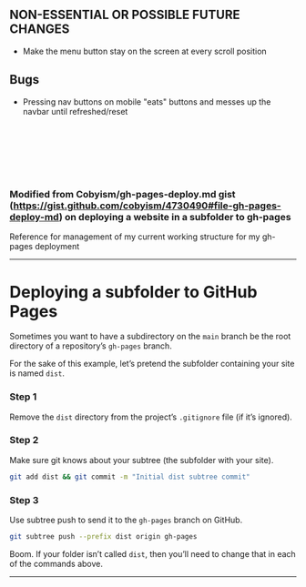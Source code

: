 ## NON-ESSENTIAL OR POSSIBLE FUTURE CHANGES

* Make the menu button stay on the screen at every scroll position

## Bugs

* Pressing nav buttons on mobile "eats" buttons and messes up the navbar until refreshed/reset

<br/><br/><br/>
---

### Modified from Cobyism/gh-pages-deploy.md gist (https://gist.github.com/cobyism/4730490#file-gh-pages-deploy-md) on deploying a website in a subfolder to gh-pages

Reference for management of my current working structure for my gh-pages deployment

---

# Deploying a subfolder to GitHub Pages

Sometimes you want to have a subdirectory on the `main` branch be the root directory of a repository’s `gh-pages` branch.

For the sake of this example, let’s pretend the subfolder containing your site is named `dist`.

### Step 1

Remove the `dist` directory from the project’s `.gitignore` file (if it’s ignored).

### Step 2

Make sure git knows about your subtree (the subfolder with your site).

```sh
git add dist && git commit -m "Initial dist subtree commit"
```

### Step 3

Use subtree push to send it to the `gh-pages` branch on GitHub.

```sh
git subtree push --prefix dist origin gh-pages
```

Boom. If your folder isn’t called `dist`, then you’ll need to change that in each of the commands above.

---